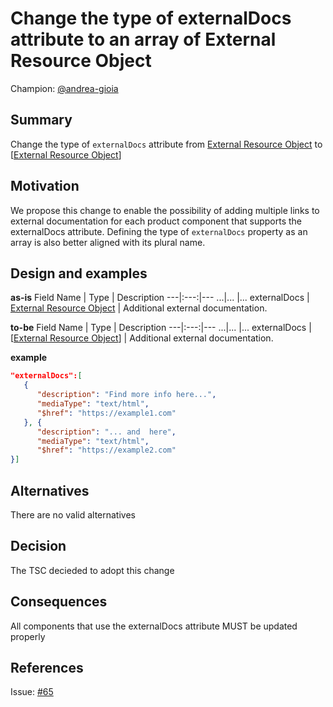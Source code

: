 # Change the type of externalDocs attribute to an array of External Resource Object

Champion: [@andrea-gioia](https://github.com/andrea-gioia) 

## Summary

Change the type of `externalDocs` attribute from [External Resource Object](https://github.com/opendatamesh-initiative/odm-specification-dpdescriptor/blob/v1.0.0-dev/versions/1.0.0-DRAFT.md#externalResourceObject) to [[External Resource Object](https://github.com/opendatamesh-initiative/odm-specification-dpdescriptor/blob/v1.0.0-dev/versions/1.0.0-DRAFT.md#externalResourceObject)]


## Motivation

We propose this change to enable the possibility of adding multiple links to external documentation for each product component that supports the externalDocs attribute. Defining the type of `externalDocs` property as an array is also better aligned with its plural name.

## Design and examples

**as-is**
Field Name | Type | Description
---|:---:|---
<a name="dpdsX"></a>...|... |...
<a name="dpdsExternalDocumentation"></a>externalDocs | [External Resource Object](#externalResourceObject) | Additional external documentation.

**to-be**
Field Name | Type | Description
---|:---:|---
<a name="dpdsX"></a>...|... |...
<a name="dpdsExternalDocumentation"></a>externalDocs | [[External Resource Object](#externalResourceObject)] | Additional external documentation.

**example**
```json
"externalDocs":[
   {
      "description": "Find more info here...",
      "mediaType": "text/html",
      "$href": "https://example1.com"
   }, {
      "description": "... and  here",
      "mediaType": "text/html",
      "$href": "https://example2.com"
}]
```


## Alternatives

There are no valid alternatives

## Decision

The TSC decieded to adopt this change

## Consequences

All components that use the externalDocs attribute MUST be updated properly

## References

Issue: [#65](https://github.com/opendatamesh-initiative/odm-specification-dpdescriptor/issues/65)
